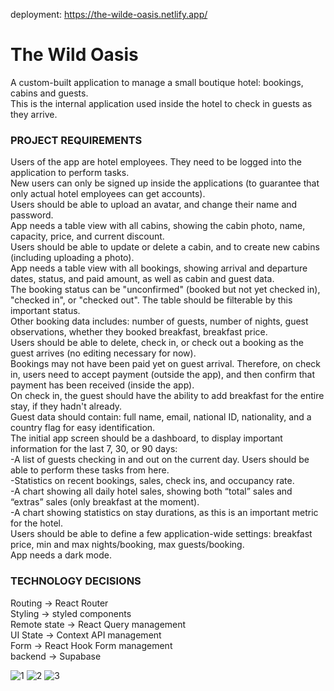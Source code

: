 deployment: https://the-wilde-oasis.netlify.app/

<h1>The Wild Oasis</h1>
A custom-built application to manage a small boutique hotel: bookings, cabins and guests.<br>
This is the internal application used inside the hotel to check in guests as they arrive.<br>

<h3>PROJECT REQUIREMENTS</h3>
Users of the app are hotel employees. They need to be logged into the application to perform tasks.<br>
New users can only be signed up inside the applications (to guarantee that only actual hotel employees can get accounts).<br>
Users should be able to upload an avatar, and change their name and password. <br>
App needs a table view with all cabins, showing the cabin photo, name, capacity, price, and current discount. <br>
Users should be able to update or delete a cabin, and to create new cabins (including uploading a photo). <br>
App needs a table view with all bookings, showing arrival and departure dates, status, and paid amount, as well as cabin and guest data. <br>
The booking status can be "unconfirmed" (booked but not yet checked in), "checked in", or "checked out". The table should be filterable
by this important status.<br>
Other booking data includes: number of guests, number of nights, guest observations, whether they booked breakfast, breakfast price. <br>
Users should be able to delete, check in, or check out a booking as the guest arrives (no editing necessary for now). <br>
Bookings may not have been paid yet on guest arrival. Therefore, on check in, users need to accept payment (outside the app), and
then confirm that payment has been received (inside the app). <br>
On check in, the guest should have the ability to add breakfast for the entire stay, if they hadn't already. <br>
Guest data should contain: full name, email, national ID, nationality, and a country flag for easy identification. <br>
The initial app screen should be a dashboard, to display important information for the last 7, 30, or 90 days: <br>
 -A list of guests checking in and out on the current day. Users should be able to perform these tasks from here. <br>
 -Statistics on recent bookings, sales, check ins, and occupancy rate. <br>
 -A chart showing all daily hotel sales, showing both “total” sales and “extras” sales (only breakfast at the moment). <br>
 -A chart showing statistics on stay durations, as this is an important metric for the hotel. <br>
Users should be able to define a few application-wide settings: breakfast price, min and max nights/booking, max guests/booking. <br>
App needs a dark mode. <br>

<h3>TECHNOLOGY DECISIONS</h3>
Routing -> React Router <br>
Styling -> styled components <br>
Remote state -> React Query management <br>
UI State -> Context API management <br>
Form -> React Hook Form management <br>
backend -> Supabase <br>






![1](https://github.com/Nuri001/the-wild-oasis/assets/108418308/a53aeba4-92d5-404e-96b2-cb1aa8123d5e)
![2](https://github.com/Nuri001/the-wild-oasis/assets/108418308/023efc74-53cd-41e4-9710-f91c68980c16)
![3](https://github.com/Nuri001/the-wild-oasis/assets/108418308/cd052263-a40d-4880-b86a-d46092c6f8c2)



